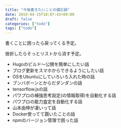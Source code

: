 ```yaml
---
title: "今後書きたいことの備忘録"
date: 2019-04-15T18:07:43+09:00
draft: false
categories: ["todo"]
tags: ["todo"]
---
```


書くことに困ったら戻ってくる予定。

挫折したらそっとリストから消す予定。

- Hugoのビルド〜公開を簡単にしたい話
- ブログ更新をスマホからできるようにしたい話
- OSをUbuntuにしていろいろ入れた時の話
- ブンバボーンとからだダンダンの話
- tensorflow.jsの話
- パワプロの補強思考設定(の情報取得)を自動化する話
- パワプロの能力査定を自動化する話
- 山本由伸が凄いって話
- Docker使ってて躓いたことの話
- npmのバージョン管理で困った話

